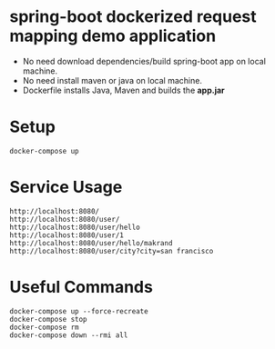 # spring-boot dockerized request mapping demo application

* No need download dependencies/build spring-boot app on local machine.
* No need install maven or java on local machine.
* Dockerfile installs Java, Maven and builds the **app.jar** 

# Setup
```$xslt
docker-compose up
```

# Service Usage
```$xslt
http://localhost:8080/
http://localhost:8080/user/
http://localhost:8080/user/hello
http://localhost:8080/user/1
http://localhost:8080/user/hello/makrand
http://localhost:8080/user/city?city=san francisco
```

# Useful Commands
```$xslt
docker-compose up --force-recreate
docker-compose stop
docker-compose rm
docker-compose down --rmi all
```